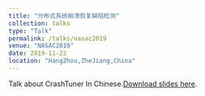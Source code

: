 ```yaml
---
title: "分布式系统崩溃恢复缺陷检测"
collection: talks
type: "Talk"
permalink: /talks/nasac2019
venue: "NASAC2019"
date: 2019-11-22
location: "HangZhou,ZheJiang,China"
---
```


Talk about CrashTuner In Chinese.[Download slides here](https://raw.githubusercontent.com/lujiefsi/lujiefsi.github.io/master/files/talks/nasac2019.pdf).

